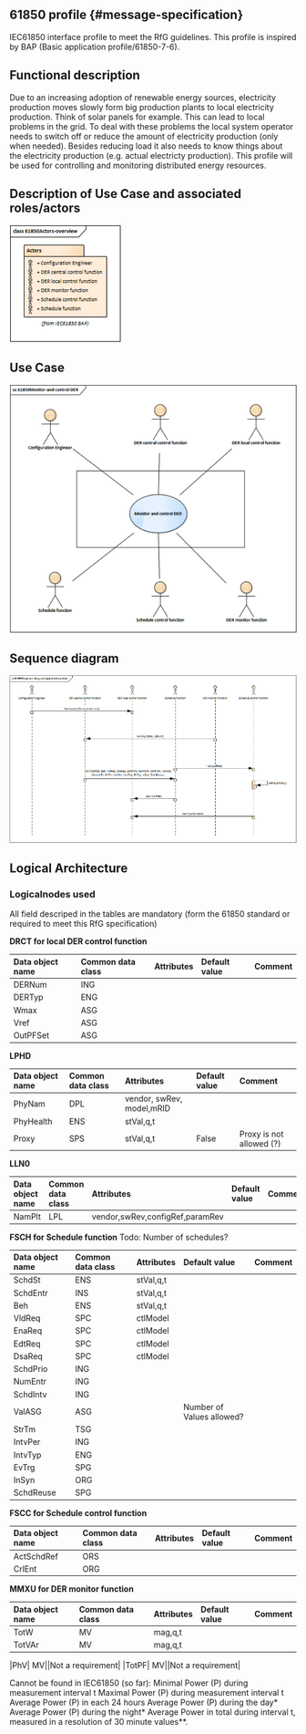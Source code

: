 ## 61850 profile {#message-specification}

IEC61850 interface profile to meet the RfG guidelines. This profile is inspired by BAP (Basic application profile/61850-7-6).

## Functional description
Due to an increasing adoption of renewable energy sources, electricity production moves slowly form big production plants to local electricity production. Think of solar panels for example. This can lead to local problems in the grid. To deal with these problems the local system operator needs to switch off or reduce the amount of electricity production (only when needed). Besides reducing load it also needs to know things about the electricity production (e.g. actual electricty production). This profile will be used for controlling and monitoring distributed energy resources.

## Description of Use Case and associated roles/actors
![Actor overview](/assets/61850Actors-overview.png)

## Use Case
![use case overview](/assets/61850Monitor-and-control-DER.png)

## Sequence diagram
![sequence](/assets/61850Sequence-diagram-typical-interactions.png)

## Logical Architecture


### Logicalnodes used
All field descriped in the tables are mandatory (form the 61850 standard or required to meet this RfG specification)

**DRCT for local DER control function**

|Data object name |Common data class | Attributes |Default value | Comment |
|:--|:--|:--|:--|:--|
|DERNum| ING|
|DERTyp| ENG|
|Wmax|ASG|
|Vref| ASG|
|OutPFSet|ASG|
	
	
**LPHD**

|Data object name| Common data class| Attributes |Default value | Comment |
|:--|:--|:--|:--|:--|
|PhyNam| DPL|vendor, swRev, model,mRID||
|PhyHealth| ENS|stVal,q,t|||
|Proxy|	SPS| stVal,q,t | False | Proxy is not allowed (?)|
	
	
**LLN0**

|Data object name|Common data class|Attributes | Default value | Comment |
|:--|:--|:--|:--|:--|	
|NamPlt	|LPL|vendor,swRev,configRef,paramRev	


**FSCH for Schedule function**
Todo: Number of schedules?

|Data object name|Common data class|Attributes | Default value | Comment |
|:--|:--|:--|:--|:--|
|SchdSt	|ENS|stVal,q,t|
|SchdEntr |INS|stVal,q,t|
|Beh| ENS|stVal,q,t|
|VldReq| SPC|ctlModel
|EnaReq| SPC|ctlModel
|EdtReq	|SPC|ctlModel
|DsaReq| SPC|ctlModel
|SchdPrio| ING|
|NumEntr| ING|
|SchdIntv| ING|
|ValASG| ASG||Number of Values allowed?|
|StrTm|	TSG|
|IntvPer| ING|
|IntvTyp| ENG|
|EvTrg|	SPG|
|InSyn|	ORG|
|SchdReuse|SPG|
	
	
**FSCC for Schedule control function**

|Data object name|Common data class| Attributes | Default value | Comment |
|:--|:--|:--|:--|:--|
|ActSchdRef| ORS|||
|CrlEnt| ORG|||

**MMXU for DER monitor function**

|Data object name|Common data class| Attributes |Default value | Comment |
|:--|:--|:--|:--|:--|
|TotW| MV|mag,q,t||
|TotVAr| MV|mag,q,t||


|PhV| MV||Not a requirement|
|TotPF| MV||Not a requirement|

Cannot be found in IEC61850 (so far):
Minimal Power (P) during measurement interval t
Maximal Power (P) during measurement interval t
Average Power (P) in each 24 hours
Average Power (P) during the day*
Average Power (P) during the night*
Average Power in total during interval t, measured in a resolution of 30 minute values**.


